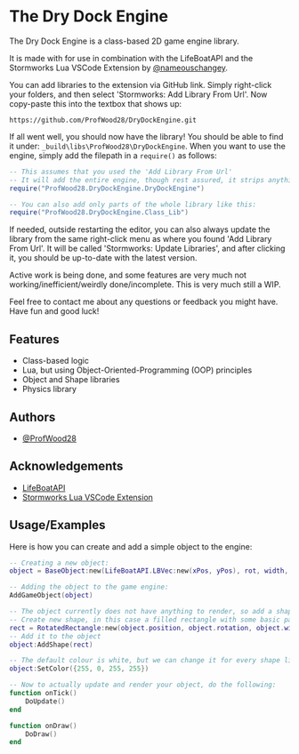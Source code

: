 
# The Dry Dock Engine

The Dry Dock Engine is a class-based 2D game engine library.

It is made with for use in combination with the LifeBoatAPI and the Stormworks Lua VSCode Extension by [@nameouschangey](https://github.com/nameouschangey).


You can add libraries to the extension via GitHub link. 
Simply right-click your folders, and then select 'Stormworks: Add Library From Url'. Now copy-paste this into the textbox that shows up:
```
https://github.com/ProfWood28/DryDockEngine.git
```
If all went well, you should now have the library! You should be able to find it under: `_build\libs\ProfWood28\DryDockEngine`.
When you want to use the engine, simply add the filepath in a `require()` as follows:
```lua
-- This assumes that you used the 'Add Library From Url'
-- It will add the entire engine, though rest assured, it strips anything you do not use
require("ProfWood28.DryDockEngine.DryDockEngine")

-- You can also add only parts of the whole library like this:
require("ProfWood28.DryDockEngine.Class_Lib")
```

If needed, outside restarting the editor, you can also always update the library from the same right-click menu as where you found 'Add Library From Url'. 
It will be called 'Stormworks: Update Libraries', and after clicking it, you should be up-to-date with the latest version.


Active work is being done, and some features are very much not working/inefficient/weirdly done/incomplete. 
This is very much still a WIP.

Feel free to contact me about any questions or feedback you might have. Have fun and good luck!
## Features

- Class-based logic
- Lua, but using Object-Oriented-Programming (OOP) principles
- Object and Shape libraries
- Physics library


## Authors

- [@ProfWood28](https://github.com/ProfWood28)


## Acknowledgements

 - [LifeBoatAPI](https://github.com/nameouschangey/Stormworks_LifeBoatAPI_MC)
 - [Stormworks Lua VSCode Extension](https://github.com/nameouschangey/Stormworks_VSCodeExtension)


## Usage/Examples

Here is how you can create and add a simple object to the engine:
```lua
-- Creating a new object:
object = BaseObject:new(LifeBoatAPI.LBVec:new(xPos, yPos), rot, width, height, "Name")

-- Adding the object to the game engine:
AddGameObject(object)

-- The object currently does not have anything to render, so add a shape to it:
-- Create new shape, in this case a filled rectangle with some basic parameters
rect = RotatedRectangle:new(object.position, object.rotation, object.width, object.height, true)
-- Add it to the object
object:AddShape(rect)

-- The default colour is white, but we can change it for every shape like this:
object:SetColor({255, 0, 255, 255})

-- Now to actually update and render your object, do the following:
function onTick()
    DoUpdate()
end

function onDraw()
    DoDraw()
end
```

